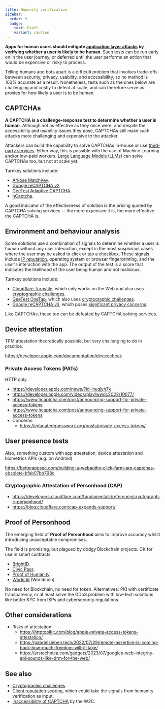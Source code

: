 ```yaml
---
title: Humanity verification
sidebar:
  order: 9
  badge:
    text: Draft
    variant: caution
---
```


**Apps for human users should mitigate [application layer attacks](../overview.md#application-attacks)
by verifying whether a user is likely to be human**.
Such tests can be run early on in the user journey,
or deferred until the user performs an action that would be expensive or risky to process.

Telling humans and bots apart is a difficult problem that involves trade-offs
between security, privacy, usability, and accessibility,
so no method is 100% accurate as a result.
Nonetheless,
tests such as the ones below are challenging and costly to defeat at scale,
and can therefore serve as proxies for how likely a user is to be human.

## CAPTCHAs

**A CAPTCHA is a challenge-response test to determine whether a user is human**.
Although not as effective as they once were,
and despite the accessibility and usability issues they pose,
CAPTCHAs still make such attacks more challenging and expensive to the attacker.

Attackers can build the capability to solve CAPTCHAs in-house or use [third-party services](https://www.google.com/search?q=CAPTCHA+solving+service).
Either way,
this is possible with the use of Machine Learning and/or low-paid workers.
[Large Language Models (LLMs)](https://arstechnica.com/information-technology/2023/10/sob-story-about-dead-grandma-tricks-microsoft-ai-into-solving-captcha/) can solve CAPTCHAs too,
but not at scale yet.

Turnkey solutions include:

- [Arkose MatchKey](https://www.arkoselabs.com/arkose-matchkey/).
- [Google reCAPTCHA v2](https://developers.google.com/recaptcha/docs/display).
- [GeeTest Adaptive CAPTCHA](https://www.geetest.com/en/adaptive-captcha).
- [hCaptcha](https://www.hcaptcha.com/).

A good indicator of the effectiveness of solution is the pricing quoted by CAPTCHA solving services --
the more expensive it is, the more effective the CAPTCHA is.

## Environment and behaviour analysis

Some solutions use a combination of signals to determine whether a user is human without any user interaction,
except in the most suspicious cases where the user may be asked to click or tap a checkbox.
These signals include [IP reputation](./client-reputation.md),
operating system or browser fingerprinting,
and the user's interaction with the app.
The output of the test is a score that indicates the likelihood of the user being human and not malicious.

Turnkey solutions include:

- [Cloudflare Turnstile](https://developers.cloudflare.com/turnstile/), which only works on the Web and also uses [cryptographic challenges](./crypto-challenges.md).
- [GeeTest OneTap](https://www.geetest.com/en/geetest-onetap), which also uses [cryptographic challenges](./crypto-challenges.md).
- [Google reCAPTCHA v3](https://www.google.com/recaptcha/about/), which poses [significant privacy concerns](https://www.fastcompany.com/90369697/googles-new-recaptcha-has-a-dark-side).

Like CAPTCHAs,
these too can be defeated by CAPTCHA solving services.

## Device attestation

TPM attestation theoretically possible, but very challenging to do in practice.

https://developer.apple.com/documentation/devicecheck

### Private Access Tokens (PATs)

HTTP only.

- https://developer.apple.com/news/?id=huqjyh7k
- https://developer.apple.com/videos/play/wwdc2022/10077/
- https://www.hcaptcha.com/post/announcing-support-for-private-access-tokens
- https://www.hcaptcha.com/post/announcing-support-for-private-access-tokens
- Concerns:
  - https://educatedguesswork.org/posts/private-access-tokens/

## User presence tests

Also, something custom with app attestation, device attestation and biometrics APIs (e.g. on Android)

https://betterappsec.com/building-a-webauthn-click-farm-are-captchas-obsolete-bfab07bb798c

### Cryptographic Attestation of Personhood (CAP)

- https://developers.cloudflare.com/fundamentals/reference/cryptographic-personhood/
- https://blog.cloudflare.com/cap-expands-support/

## Proof of Personhood

The emerging field of **Proof of Personhood** aims to improve
accuracy whilst introducing unacceptable compromises.

The field is promising, but plagued by dodgy Blockchain projects.
OK for use in smart contracts.

- [BrightID](https://www.brightid.org/).
- [Civic Pass](https://www.civic.com/).
- [Proof of Humanity](https://www.proofofhumanity.id/).
- [World Id](https://worldcoin.org/world-id) (Worldcoin).

No need for Blockchain, no need for token. Alternatives: PKI with certificate transparency, or at least solve the DDoS problem with low-tech solutions like better KYC from ISPs and cybersecurity regulations.

## Other considerations

- Risks of attestation
  - https://httptoolkit.com/blog/apple-private-access-tokens-attestation/
  - https://gabrielsieben.tech/2022/07/29/remote-assertion-is-coming-back-how-much-freedom-will-it-take/
  - https://arstechnica.com/gadgets/2023/07/googles-web-integrity-api-sounds-like-drm-for-the-web/

## See also

- [Cryptographic challenges](./crypto-challenges.md).
- [Client reputation scoring](./client-reputation.md), which could take the signals from humanity verification as input.
- [Inaccessibility of CAPTCHA](https://www.w3.org/TR/turingtest/) by the W3C.
